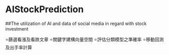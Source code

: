 # AIStockPrediction
##The utilization of AI and data of social media in regard with stock investment

⭐篩選看漲及看跌文章
⭐關鍵字建構向量空間
⭐評估分類模型之準確率
⭐移動回測及出手率計算

